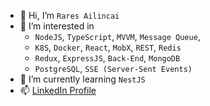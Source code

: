 - 👋 Hi, I’m `Rares Ailincai`
- 👀 I’m interested in 
  - `NodeJS`, `TypeScript`, `MVVM`, `Message Queue`, 
  - `K8S`, `Docker`, `React`, `MobX`, `REST`, `Redis` 
  - `Redux`, `ExpressJS`, `Back-End`, `MongoDB`
  - `PostgreSQL`, `SSE (Server-Sent Events)`
- 🌱 I’m currently learning `NestJS`
- 📫 [LinkedIn Profile](https://www.linkedin.com/in/rares-ailincai-3339441a5/)
